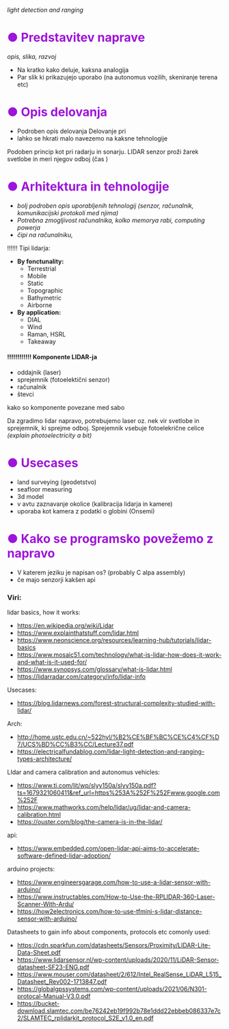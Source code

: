 *light detection and ranging*


# <span style="color:#9e14da">● Predstavitev naprave </span>
*opis, slika, razvoj*

- Na kratko kako deluje, kaksna analogija
- Par slik ki prikazujejo uporabo (na autonomus vozilih, skeniranje terena etc)


# <span style="color:#9e14da">● Opis delovanja</span>
- Podroben opis delovanja
Delovanje pri 
- lahko se hkrati malo navezemo na kaksne tehnologije


Podoben princip kot pri radarju in sonarju. LIDAR senzor proži žarek svetlobe 
in meri njegov odboj (čas )



# <span style="color:#9e14da">● Arhitektura in tehnologije</span>


- *bolj podroben opis uporabljenih tehnologij (senzor, računalnik, 
	komunikacijski protokoli med njima)*
- *Potrebna zmogljivost računalnika, kolko memorya rabi, computing powerja* 
- *čipi na računalniku,* 

!!!!!! Tipi lidarja:
- **By fonctunality:**
	- Terrestrial 
	- Mobile
	- Static
	- Topographic
	- Bathymetric
	- Airborne
- **By application:**
	- DIAL
	- Wind
	- Raman, HSRL
	- Takeaway

#### !!!!!!!!!!!! Komponente LIDAR-ja
- oddajnik (laser)
- sprejemnik (fotoelektični senzor)
- računalnik
- števci

kako so komponente povezane med sabo 

Da zgradimo lidar napravo, potrebujemo laser oz. nek vir svetlobe in sprejemnik,
ki sprejme odboj.
Sprejemnik vsebuje fotoelekrične celice *(explain photoelectricity a bit)*

# <span style="color:#9e14da"> ● Usecases</span>
- land surveying (geodetstvo)
- seafloor measuring
- 3d model
- v avtu zaznavanje okolice (kalibracija lidarja in kamere)
- uporaba kot kamera z podatki o globini (Onsemi) 

# <span style="color:#9e14da"> ● Kako se programsko povežemo z napravo </span>
- V katerem jeziku je napisan os? (probably C alpa assembly)
-  če majo senzorji kakšen api

### Viri:

lidar basics, how it works:
- https://en.wikipedia.org/wiki/Lidar
- https://www.explainthatstuff.com/lidar.html
- https://www.neonscience.org/resources/learning-hub/tutorials/lidar-basics
- https://www.mosaic51.com/technology/what-is-lidar-how-does-it-work-and-what-is-it-used-for/
- https://www.synopsys.com/glossary/what-is-lidar.html
- https://lidarradar.com/category/info/lidar-info

Usecases:
- https://blog.lidarnews.com/forest-structural-complexity-studied-with-lidar/

Arch:
- http://home.ustc.edu.cn/~522hyl/%B2%CE%BF%BC%CE%C4%CF%D7/UCS%BD%CC%B3%CC/Lecture37.pdf
- https://electricalfundablog.com/lidar-light-detection-and-ranging-types-architecture/

LIdar and camera calibration and autonomus vehicles:
- https://www.ti.com/lit/wp/slyy150a/slyy150a.pdf?ts=1679321060411&ref_url=https%253A%252F%252Fwww.google.com%252F
- https://www.mathworks.com/help/lidar/ug/lidar-and-camera-calibration.html
- https://ouster.com/blog/the-camera-is-in-the-lidar/

api:
- https://www.embedded.com/open-lidar-api-aims-to-accelerate-software-defined-lidar-adoption/

arduino projects:
- https://www.engineersgarage.com/how-to-use-a-lidar-sensor-with-arduino/
- https://www.instructables.com/How-to-Use-the-RPLIDAR-360-Laser-Scanner-With-Ardu/
- https://how2electronics.com/how-to-use-tfmini-s-lidar-distance-sensor-with-arduino/

Datasheets to gain info about components, protocols etc comonly used:
- https://cdn.sparkfun.com/datasheets/Sensors/Proximity/LIDAR-Lite-Data-Sheet.pdf
- https://www.lidarsensor.nl/wp-content/uploads/2020/11/LiDAR-Sensor-datasheet-SF23-ENG.pdf
- https://www.mouser.com/datasheet/2/612/Intel_RealSense_LiDAR_L515_Datasheet_Rev002-1713847.pdf
- https://globalgpssystems.com/wp-content/uploads/2021/06/N301-protocal-Manual-V3.0.pdf
- https://bucket-download.slamtec.com/be76242eb19f992b78e1ddd22ebbeb086337e7c2/SLAMTEC_rplidarkit_protocol_S2E_v1.0_en.pdf